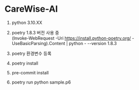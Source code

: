 # CareWise-AI

1. python 3.10.XX

2. poetry 1.8.3 버전 사용 중  
   (Invoke-WebRequest -Uri https://install.python-poetry.org/ -UseBasicParsing).Content | python - --version 1.8.3

3. poetry 환경변수 등록

4. poetry install

5. pre-commit install

6. poetry run python sample.p6
